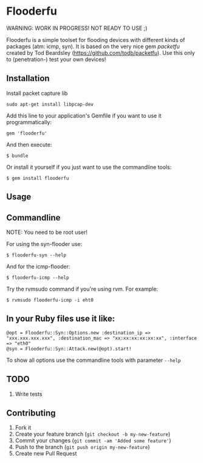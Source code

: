 # Flooderfu

WARNING: WORK IN PROGRESS! NOT READY TO USE ;)

Flooderfu is a simple toolset for flooding devices with different kinds of packages (atm: icmp, syn). It is based on the very nice gem *packetfu* created by Tod Beardsley (https://github.com/todb/packetfu). Use this only to (penetration-) test your own devices!

## Installation

Install packet capture lib

    sudo apt-get install libpcap-dev

Add this line to your application's Gemfile if you want to use it programmatically:

    gem 'flooderfu'

And then execute:

    $ bundle

Or install it yourself if you just want to use the commandline tools:

    $ gem install flooderfu

## Usage

## Commandline

NOTE: You need to be root user!

For using the syn-flooder use:

    $ flooderfu-syn --help

And for the icmp-flooder:

    $ flooderfu-icmp --help

Try the rvmsudo command if you're using rvm. For example:

    $ rvmsudo flooderfu-icmp -i eht0

## In your Ruby files use it like:

    @opt = Flooderfu::Syn::Options.new :destination_ip => "xxx.xxx.xxx.xxx", :destination_mac => "xx:xx:xx:xx:xx:xx", :interface => "eth0"
    @syn = Flooderfu::Syn::Attack.new(@opt).start!

To show all options use the commandline tools with parameter `--help`

## TODO
1. Write tests

## Contributing

1. Fork it
2. Create your feature branch (`git checkout -b my-new-feature`)
3. Commit your changes (`git commit -am 'Added some feature'`)
4. Push to the branch (`git push origin my-new-feature`)
5. Create new Pull Request
